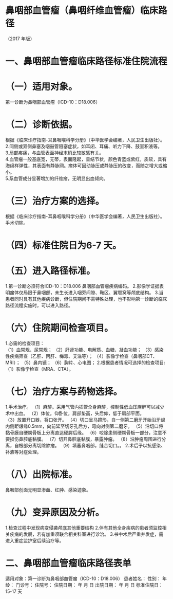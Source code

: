 # 鼻咽部血管瘤（鼻咽纤维血管瘤）临床路径  
（2017 年版）  
# 一、鼻咽部血管瘤临床路径标准住院流程  
# （一）适用对象。  
第一诊断为鼻咽部血管瘤（ICD-10：D18.006）  
# （二）诊断依据。  
根据《临床诊疗指南-耳鼻咽喉科学分册》（中华医学会编著，人民卫生出版社）。  
2.同侧或双侧鼻塞及咽鼓管阻塞症状，如耳闭、耳痛、听力下降、鼓室积液等。  
3.局部疼痛，与血管表面神经末梢比较敏感有关。  
4.血管瘤一般基底宽，无蒂，表面隆起，呈结节状，颜色青蓝或紫红，质软，具有海绵样弹性，其表面有静脉网。瘤体可因动脉压或静脉压的改变，而随之增大或缩小。  
5.系血管成分显著增加的纤维瘤，无明显出血倾向。  
# （三）治疗方案的选择。  
根据《临床诊疗指南-耳鼻咽喉科学分册》（中华医学会编著，人民卫生出版社）。 手术切除。  
# （四）标准住院日为6-7 天。  
# （五）进入路径标准。  
1.第一诊断必须符合ICD-10：D18.006 鼻咽部血管瘤疾病编码。 2.影像学证据表明瘤体仅局限于鼻咽部，未生长进入咽旁间隙、鞍区、翼颚窝等颅底结构。 3.当患者同时具有其他疾病诊断，但住院期间不需特殊处理，也不影响第一诊断的临床路径流程实施时，可以进入路径。  
# （六）住院期间检查项目。  
1.必需的检查项目：  
（1）血常规、尿常规； 
（2）肝肾功能、电解质、血糖、凝血功能； 
（3）感染性疾病筛查（乙肝、丙肝、梅毒、艾滋等）； 
（4）影像学检查（鼻咽部CT、MRI）； 
（5）鼻内镜； 
（6）胸片、心电图； 
2.根据患者情况可选择的检查项目: 
（1）影像学检查（MRA、CTA）。  
# （七）治疗方案与药物选择。  
1.手术治疗。 
（1）麻醉。采用气管内插管全身麻醉，控制性低血压麻醉可以减少术中出血。 （2）体位。仰卧位，肩部垫高，头后仰，低于肩部平面。  
（3）放置开口器，将口张开。 
（4）切口呈马蹄形，自一侧第二磨牙开始沿牙龈内侧距龈缘0.5mm，向前延至切牙孔后方，弯向对侧第二磨牙。 
（5）沿切口将黏骨膜自硬腭骨板上分离直达硬腭后缘。 
（6）咬除患侧硬腭骨板一部分，注意不要损伤鼻腔底黏膜。
（7）切开鼻腔底黏膜，暴露肿瘤。 
（8）沿肿瘤周围进行分离，自根部分离切除肿瘤。 
（9）填塞鼻咽部，缝合切口。。 
2.术后予以抗感染、补液等对症处理。  
# （八）出院标准。  
鼻咽部创面无明显渗血、红肿、感染迹象。  
# （九）变异原因及分析。  
1.检查过程中发现病变侵袭颅底其他重要结构 
2.伴有其他全身疾病的患者须监控相关疾病的发展，若有加重须联合相关科室进行诊治。 3.书中术后严重并发症，需进入重症监护室后续治疗等。  
# 二、鼻咽部血管瘤临床路径表单  
适用对象：第一诊断为鼻咽部血管瘤（ICD-10：D18.006） 患者姓名：   性别：   年龄：   门诊号：     住院号： 住院日期： 年   月   日   出院日期： 年   月   日  标准住院日：15-17 天  
